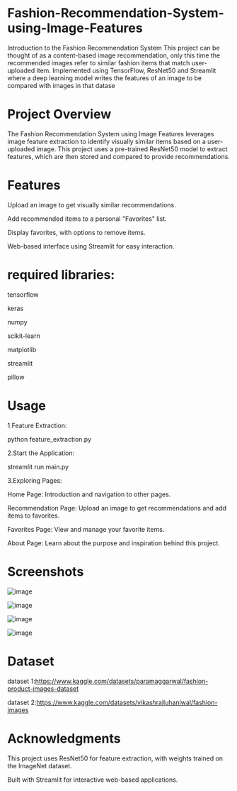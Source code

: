# Fashion-Recommendation-System-using-Image-Features

Introduction to the Fashion Recommendation System This project can be thought of as a content-based image recommendation, only this time the recommended images refer to similar fashion items that match user-uploaded item. Implemented using TensorFlow, ResNet50 and Streamlit where a deep learning model writes the features of an image to be compared with images in that datase

# Project Overview

The Fashion Recommendation System using Image Features leverages image feature extraction to identify visually similar items based on a user-uploaded image. This project uses a pre-trained ResNet50 model to extract features, which are then stored and compared to provide recommendations.

# Features

Upload an image to get visually similar recommendations.

Add recommended items to a personal "Favorites" list.

Display favorites, with options to remove items.

Web-based interface using Streamlit for easy interaction.

# required libraries:

tensorflow

keras

numpy

scikit-learn

matplotlib 

streamlit 

pillow

# Usage

1.Feature Extraction:

  python feature_extraction.py
  
2.Start the Application:

  streamlit run main.py
  
3.Exploring Pages:

  Home Page: Introduction and navigation to other pages.
  
  Recommendation Page: Upload an image to get recommendations and add items to favorites.
  
  Favorites Page: View and manage your favorite items.
  
  About Page: Learn about the purpose and inspiration behind this project.

# Screenshots

![image](https://github.com/user-attachments/assets/5af50d95-a4a9-4960-8eba-2565ed31df4b)

![image](https://github.com/user-attachments/assets/e966d5b6-fc7f-4e63-a431-d0f4ec5ca958)

![image](https://github.com/user-attachments/assets/a71e4c98-4ec5-4b29-a18c-41af7d312862)

![image](https://github.com/user-attachments/assets/19e55e5e-6b2f-4958-8545-30c731fb3a3c)

# Dataset

dataset 1:https://www.kaggle.com/datasets/paramaggarwal/fashion-product-images-dataset

dataset 2:https://www.kaggle.com/datasets/vikashrajluhaniwal/fashion-images

# Acknowledgments

This project uses ResNet50 for feature extraction, with weights trained on the ImageNet dataset.

Built with Streamlit for interactive web-based applications.
